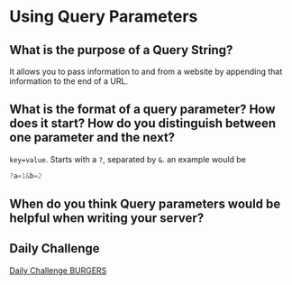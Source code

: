 # Using Query Parameters

## What is the purpose of a Query String?

It allows you to pass information to and from a website by appending that information to the end of a URL.

## What is the format of a query parameter? How does it start? How do you distinguish between one parameter and the next?

`key=value`. Starts with a `?`, separated by `&`. an example would be

```javascript
?a=1&b=2
```

## When do you think Query parameters would be helpful when writing your server?

## Daily Challenge

[Daily Challenge BURGERS](https://derekshain.github.io/node-intro/)
